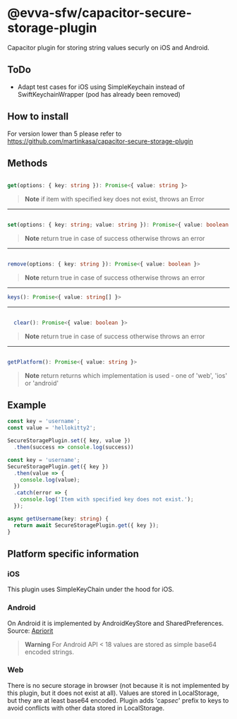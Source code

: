 # @evva-sfw/capacitor-secure-storage-plugin

Capacitor plugin for storing string values securly on iOS and Android.

## ToDo
- Adapt test cases for iOS using SimpleKeychain instead of SwiftKeychainWrapper (pod has already been removed)

## How to install

For version lower than 5 please refer to https://github.com/martinkasa/capacitor-secure-storage-plugin

## Methods

  ```ts

  get(options: { key: string }): Promise<{ value: string }>

  ```

  > **Note**
  > if item with specified key does not exist, throws an Error

  ---

  ```ts

  set(options: { key: string; value: string }): Promise<{ value: boolean }>

  ```

  > **Note**
  > return true in case of success otherwise throws an error

  ---

  ```ts

  remove(options: { key: string }): Promise<{ value: boolean }>

  ```

  > **Note**
  > return true in case of success otherwise throws an error

  ---

```ts
keys(): Promise<{ value: string[] }>
```

---

```ts

  clear(): Promise<{ value: boolean }>

  ```

  > **Note**
  > return true in case of success otherwise throws an error

  ---

  ```ts

  getPlatform(): Promise<{ value: string }>

  ```

  > **Note**
  > return returns which implementation is used - one of 'web', 'ios' or 'android'

## Example

```ts
const key = 'username';
const value = 'hellokitty2';

SecureStoragePlugin.set({ key, value })
  .then(success => console.log(success))
```

```ts
const key = 'username';
SecureStoragePlugin.get({ key })
  .then(value => {
    console.log(value);
  })
  .catch(error => {
    console.log('Item with specified key does not exist.');
  });
```

```ts
async getUsername(key: string) {
  return await SecureStoragePlugin.get({ key });
}
```

## Platform specific information

### iOS

This plugin uses SimpleKeyChain under the hood for iOS.

### Android

On Android it is implemented by AndroidKeyStore and SharedPreferences. Source: [Apriorit](https://www.apriorit.com/dev-blog/432-using-androidkeystore)

> **Warning**
> For Android API < 18 values are stored as simple base64 encoded strings.

### Web

There is no secure storage in browser (not because it is not implemented by this plugin, but it does not exist at all). Values are stored in LocalStorage, but they are at least base64 encoded. Plugin adds 'cap*sec*' prefix to keys to avoid conflicts with other data stored in LocalStorage.
